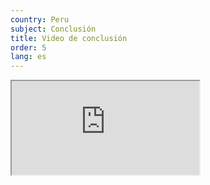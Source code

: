 ```yaml
---
country: Peru
subject: Conclusión
title: Video de conclusión
order: 5
lang: es
---
```

<div class="media-wrapper">
    <div class="video">
        <iframe src="https://tube.switch.ch/embed/2985c960"  allowfullscreen></iframe>
    </div>
</div>
